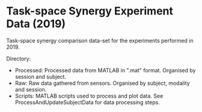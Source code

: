 # Task-space Synergy Experiment Data (2019)
Task-space synergy comparison data-set for the experiments performed in 2019.

Directory:
- Processed: Processed data from MATLAB in ".mat" format. Organised by session and subject.
- Raw: Raw data gathered from sensors. Organised by subject, modality and session.
- Scripts: MATLAB scripts used to process and plot data. See ProcessAndUpdateSubjectData for data processing steps.
